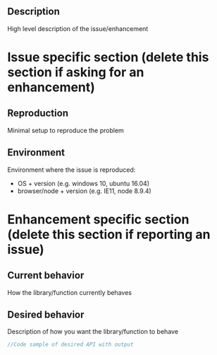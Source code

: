 ## Description
High level description of the issue/enhancement

# Issue specific section (delete this section if asking for an enhancement)

## Reproduction
Minimal setup to reproduce the problem 

## Environment
Environment where the issue is reproduced:
- OS + version (e.g. windows 10, ubuntu 16.04)
- browser/node + version (e.g. IE11, node 8.9.4)

# Enhancement specific section (delete this section if reporting an issue)

## Current behavior
How the library/function currently behaves

## Desired behavior
Description of how you want the library/function to behave
```js
//Code sample of desired API with output
```
